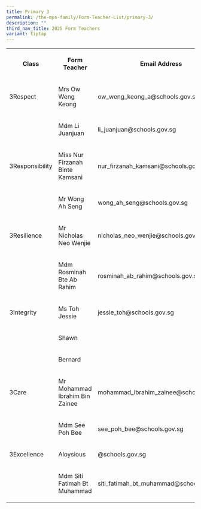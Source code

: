 ```yaml
---
title: Primary 3
permalink: /the-mps-family/Form-Teacher-List/primary-3/
description: ""
third_nav_title: 2025 Form Teachers
variant: tiptap
---
```

<table style="minWidth: 75px">
<colgroup>
<col>
<col>
<col>
</colgroup>
<tbody>
<tr>
<th rowspan="1" colspan="1">
<p>Class</p>
</th>
<th rowspan="1" colspan="1">
<p>Form Teacher</p>
</th>
<th rowspan="1" colspan="1">
<p>Email Address</p>
</th>
</tr>
<tr>
<td rowspan="1" colspan="1">
<p>3Respect</p>
</td>
<td rowspan="1" colspan="1">
<p>Mrs Ow Weng Keong</p>
</td>
<td rowspan="1" colspan="1">
<p>ow_weng_keong_a@schools.gov.sg</p>
</td>
</tr>
<tr>
<td rowspan="1" colspan="1">
<p></p>
</td>
<td rowspan="1" colspan="1">
<p>Mdm Li Juanjuan</p>
</td>
<td rowspan="1" colspan="1">
<p>li_juanjuan@schools.gov.sg</p>
</td>
</tr>
<tr>
<td rowspan="1" colspan="1">
<p>3Responsibility</p>
</td>
<td rowspan="1" colspan="1">
<p>Miss Nur Firzanah Binte Kamsani</p>
</td>
<td rowspan="1" colspan="1">
<p>nur_firzanah_kamsani@schools.gov.sg</p>
</td>
</tr>
<tr>
<td rowspan="1" colspan="1">
<p></p>
</td>
<td rowspan="1" colspan="1">
<p>Mr Wong Ah Seng</p>
</td>
<td rowspan="1" colspan="1">
<p>wong_ah_seng@schools.gov.sg</p>
</td>
</tr>
<tr>
<td rowspan="1" colspan="1">
<p>3Resilience</p>
</td>
<td rowspan="1" colspan="1">
<p>Mr Nicholas Neo Wenjie</p>
</td>
<td rowspan="1" colspan="1">
<p>nicholas_neo_wenjie@schools.gov.sg</p>
</td>
</tr>
<tr>
<td rowspan="1" colspan="1">
<p></p>
</td>
<td rowspan="1" colspan="1">
<p>Mdm Rosminah Bte Ab Rahim</p>
</td>
<td rowspan="1" colspan="1">
<p>rosminah_ab_rahim@schools.gov.sg</p>
</td>
</tr>
<tr>
<td rowspan="1" colspan="1">
<p>3Integrity</p>
</td>
<td rowspan="1" colspan="1">
<p>Ms Toh Jessie</p>
</td>
<td rowspan="1" colspan="1">
<p>jessie_toh@schools.gov.sg</p>
</td>
</tr>
<tr>
<td rowspan="1" colspan="1">
<p></p>
</td>
<td rowspan="1" colspan="1">
<p>Shawn</p>
</td>
<td rowspan="1" colspan="1">
<p></p>
</td>
</tr>
<tr>
<td rowspan="1" colspan="1">
<p></p>
</td>
<td rowspan="1" colspan="1">
<p>Bernard</p>
</td>
<td rowspan="1" colspan="1">
<p></p>
</td>
</tr>
<tr>
<td rowspan="1" colspan="1">
<p>3Care</p>
</td>
<td rowspan="1" colspan="1">
<p>Mr Mohammad Ibrahim Bin Zainee</p>
</td>
<td rowspan="1" colspan="1">
<p>mohammad_ibrahim_zainee@schools.gov.sg</p>
</td>
</tr>
<tr>
<td rowspan="1" colspan="1">
<p></p>
</td>
<td rowspan="1" colspan="1">
<p>Mdm See Poh Bee</p>
</td>
<td rowspan="1" colspan="1">
<p>see_poh_bee@schools.gov.sg</p>
</td>
</tr>
<tr>
<td rowspan="1" colspan="1">
<p>3Excellence</p>
</td>
<td rowspan="1" colspan="1">
<p>Aloysious</p>
</td>
<td rowspan="1" colspan="1">
<p>@schools.gov.sg</p>
</td>
</tr>
<tr>
<td rowspan="1" colspan="1">
<p></p>
</td>
<td rowspan="1" colspan="1">
<p>Mdm Siti Fatimah Bt Muhammad</p>
</td>
<td rowspan="1" colspan="1">
<p>siti_fatimah_bt_muhammad@schools.gov.sg</p>
</td>
</tr>
</tbody>
</table>
<p></p>